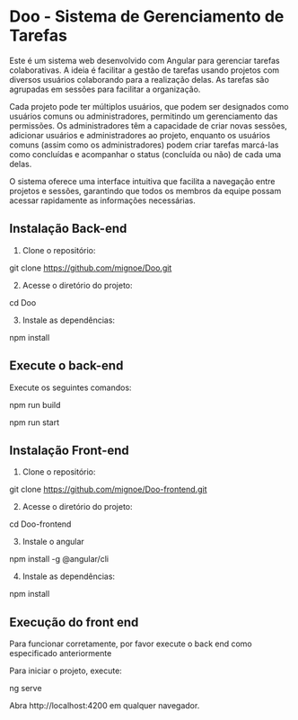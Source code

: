 # Doo - Sistema de Gerenciamento de Tarefas

Este é um sistema web desenvolvido com Angular para gerenciar tarefas colaborativas. A ideia é facilitar a gestão de tarefas usando projetos com diversos usuários colaborando para a realização delas. As tarefas são agrupadas em sessões para facilitar a organização.

Cada projeto pode ter múltiplos usuários, que podem ser designados como usuários comuns ou administradores, permitindo um gerenciamento das permissões. Os administradores têm a capacidade de criar novas sessões, adicionar usuários e administradores ao projeto, enquanto os usuários comuns (assim como os administradores) podem criar tarefas marcá-las como concluídas e acompanhar o status (concluída ou não) de cada uma delas.

O sistema oferece uma interface intuitiva que facilita a navegação entre projetos e sessões, garantindo que todos os membros da equipe possam acessar rapidamente as informações necessárias.

## Instalação Back-end

1. Clone o repositório:

git clone https://github.com/mignoe/Doo.git

2. Acesse o diretório do projeto:

cd Doo

3. Instale as dependências:

npm install

## Execute o back-end

Execute os seguintes comandos:

npm run build

npm run start


## Instalação Front-end

1. Clone o repositório:

git clone https://github.com/mignoe/Doo-frontend.git

2. Acesse o diretório do projeto:

cd Doo-frontend

3. Instale o angular

npm install -g @angular/cli

4. Instale as dependências:

npm install


## Execução do front end

Para funcionar corretamente, por favor execute o back end como especificado anteriormente

Para iniciar o projeto, execute:

ng serve


Abra http://localhost:4200 em qualquer navegador.
